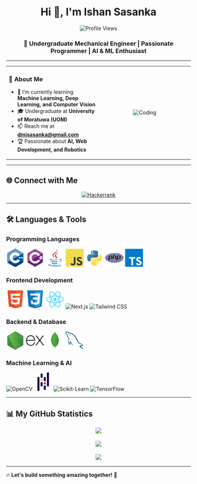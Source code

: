 <h1 align="center">Hi 👋, I'm Ishan Sasanka</h1>
<p align="center">
  <img src="https://komarev.com/ghpvc/?username=dmisasanka2002&label=Profile%20views&color=0e75b6&style=flat" alt="Profile Views" />
</p>

<h3 align="center">🚀 Undergraduate Mechanical Engineer | Passionate Programmer | AI & ML Enthusiast</h3>

---

<table align="center">
<tr>
<td width="50%" valign="top">

### 🔹 About Me
- 🌱 I’m currently learning **Machine Learning, Deep Learning, and Computer Vision**
- 🎓 Undergraduate at **University of Moratuwa (UOM)**
- 📫 Reach me at **dmisasanka@gmail.com**
- 🏆 Passionate about **AI, Web Development, and Robotics**

</td>
<td width="50%" align="center">
  <img src="https://repository-images.githubusercontent.com/588181932/e36ec678-7984-4cdd-8e4c-a3932772ff8e" width="90%" alt="Coding" />
</td>
</tr>
</table>

---

## 🌐 Connect with Me
<p align="center">
  <a href="https://www.hackerrank.com/ishansasankadis1" target="_blank">
    <img src="https://raw.githubusercontent.com/rahuldkjain/github-profile-readme-generator/master/src/images/icons/Social/hackerrank.svg" alt="Hackerrank" width="40" height="40" />
  </a>
</p>

---

## 🛠 Languages & Tools

### **Programming Languages**
<p>
  <img src="https://raw.githubusercontent.com/devicons/devicon/master/icons/cplusplus/cplusplus-original.svg" width="50" height="50" alt="C++" />
  <img src="https://raw.githubusercontent.com/devicons/devicon/master/icons/csharp/csharp-original.svg" width="50" height="50" alt="C#" />
  <img src="https://raw.githubusercontent.com/devicons/devicon/master/icons/java/java-original.svg" width="50" height="50" alt="Java" />
  <img src="https://raw.githubusercontent.com/devicons/devicon/master/icons/javascript/javascript-original.svg" width="50" height="50" alt="JavaScript" />
  <img src="https://raw.githubusercontent.com/devicons/devicon/master/icons/python/python-original.svg" width="50" height="50" alt="Python" />
  <img src="https://raw.githubusercontent.com/devicons/devicon/master/icons/php/php-original.svg" width="50" height="50" alt="PHP" />
  <img src="https://raw.githubusercontent.com/devicons/devicon/master/icons/typescript/typescript-original.svg" width="50" height="50" alt="TypeScript" />
</p>

### **Frontend Development**
<p>
  <img src="https://raw.githubusercontent.com/devicons/devicon/master/icons/html5/html5-original.svg" width="50" height="50" alt="HTML5" />
  <img src="https://raw.githubusercontent.com/devicons/devicon/master/icons/css3/css3-original.svg" width="50" height="50" alt="CSS3" />
  <img src="https://raw.githubusercontent.com/devicons/devicon/master/icons/react/react-original.svg" width="50" height="50" alt="React" />
  <img src="https://cdn.worldvectorlogo.com/logos/nextjs-2.svg" width="50" height="50" alt="Next.js" />
  <img src="https://www.vectorlogo.zone/logos/tailwindcss/tailwindcss-icon.svg" width="50" height="50" alt="Tailwind CSS" />
</p>

### **Backend & Database**
<p>
  <img src="https://raw.githubusercontent.com/devicons/devicon/master/icons/nodejs/nodejs-original.svg" width="50" height="50" alt="Node.js" />
  <img src="https://raw.githubusercontent.com/devicons/devicon/master/icons/express/express-original.svg" width="50" height="50" alt="Express.js" />
  <img src="https://raw.githubusercontent.com/devicons/devicon/master/icons/mongodb/mongodb-original.svg" width="50" height="50" alt="MongoDB" />
  <img src="https://raw.githubusercontent.com/devicons/devicon/master/icons/mysql/mysql-original.svg" width="50" height="50" alt="MySQL" />
</p>

### **Machine Learning & AI**
<p>
  <img src="https://www.vectorlogo.zone/logos/opencv/opencv-icon.svg" width="50" height="50" alt="OpenCV" />
  <img src="https://raw.githubusercontent.com/devicons/devicon/master/icons/pandas/pandas-original.svg" width="50" height="50" alt="Pandas" />
  <img src="https://upload.wikimedia.org/wikipedia/commons/0/05/Scikit_learn_logo_small.svg" width="50" height="50" alt="Scikit-Learn" />
  <img src="https://www.vectorlogo.zone/logos/tensorflow/tensorflow-icon.svg" width="50" height="50" alt="TensorFlow" />
</p>

---

## 📊 My GitHub Statistics
<p align="center">
  <img src="https://github-readme-stats.vercel.app/api?username=dmisasanka2002&theme=algolia&show_icons=true&count_private=true" />
  <br><br>
  <img src="https://github-readme-streak-stats.herokuapp.com/?user=dmisasanka2002&theme=algolia&hide_border=false" />
  <br><br>
  <img src="https://github-readme-stats.anuraghazra1.vercel.app/api/top-langs/?username=dmisasanka2002&theme=algolia&hide_border=false&no-bg=true&no-frame=true&langs_count=10" />
</p>

---

🔥 **Let's build something amazing together!** 🚀
